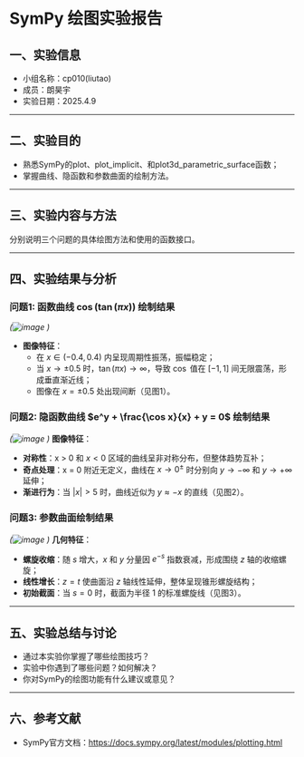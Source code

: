 # SymPy 绘图实验报告

## 一、实验信息

- 小组名称：cp010(liutao)
- 成员：朗昊宇
- 实验日期：2025.4.9

---

## 二、实验目的

- 熟悉SymPy的plot、plot_implicit、和plot3d_parametric_surface函数；
- 掌握曲线、隐函数和参数曲面的绘制方法。

---

## 三、实验内容与方法

分别说明三个问题的具体绘图方法和使用的函数接口。

---

## 四、实验结果与分析

### 问题1: 函数曲线 $\cos(\tan(\pi x))$ 绘制结果

*(![image](https://github.com/user-attachments/assets/4551ac36-bff7-496e-af07-713437b3d1b3)
)*
- **图像特征**：  
  - 在 $x \in (-0.4, 0.4)$ 内呈现周期性振荡，振幅稳定；  
  - 当 $x \to \pm 0.5$ 时，$\tan(\pi x) \to \infty$，导致 $\cos$ 值在 $[-1, 1]$ 间无限震荡，形成垂直渐近线；  
  - 图像在 $x = \pm 0.5$ 处出现间断（见图1）。  

### 问题2: 隐函数曲线 $e^y + \frac{\cos x}{x} + y = 0$ 绘制结果

*(![image](https://github.com/user-attachments/assets/e864a8aa-e4d2-465e-b040-015380f15778)
)*
**图像特征**：  
  - **对称性**：x > 0 和 $x < 0$ 区域的曲线呈非对称分布，但整体趋势互补；  
  - **奇点处理**：x = 0 附近无定义，曲线在 $x \to 0^\pm$ 时分别向 $y \to -\infty$ 和 $y \to +\infty$ 延伸；  
  - **渐进行为**：当 $|x| > 5$ 时，曲线近似为 $y \approx -x$ 的直线（见图2）。  

### 问题3: 参数曲面绘制结果

*(![image](https://github.com/user-attachments/assets/12969e69-1e6a-4e86-99a7-44ca969c4f2d)
)*
**几何特征**：  
  - **螺旋收缩**：随 $s$ 增大，$x$ 和 $y$ 分量因 $e^{-s}$ 指数衰减，形成围绕 $z$ 轴的收缩螺旋；  
  - **线性增长**：$z = t$ 使曲面沿 $z$ 轴线性延伸，整体呈现锥形螺旋结构；  
  - **初始截面**：当 $s = 0$ 时，截面为半径 1 的标准螺旋线（见图3）。  

---

## 五、实验总结与讨论

- 通过本实验你掌握了哪些绘图技巧？
- 实验中你遇到了哪些问题？如何解决？
- 你对SymPy的绘图功能有什么建议或意见？

---

## 六、参考文献

- SymPy官方文档：https://docs.sympy.org/latest/modules/plotting.html

